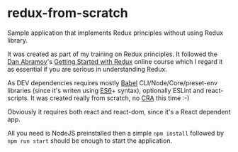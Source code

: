 # redux-from-scratch
Sample application that implements Redux principles without using Redux library.

It was created as part of my training on Redux principles. It followed the [Dan Abramov](https://twitter.com/dan_abramov)'s [Getting Started with Redux](https://egghead.io/courses/getting-started-with-redux) online course which I regard it as essential if you are serious in understanding Redux.

As DEV dependencies requires mostly [Babel](https://babeljs.io) CLI/Node/Core/preset-env libraries (since it's writen using [ES6](http://es6-features.org/#Constants)+ syntax), optionally ESLint and react-scripts. It was created really from scratch, no [CRA](https://github.com/facebook/create-react-app) this time :-)

Obviously it requires both react and react-dom, since it's a React dependent app.

All you need is NodeJS preinstalled then a simple `npm install` followed by `npm run start` should be enough to start the application.
